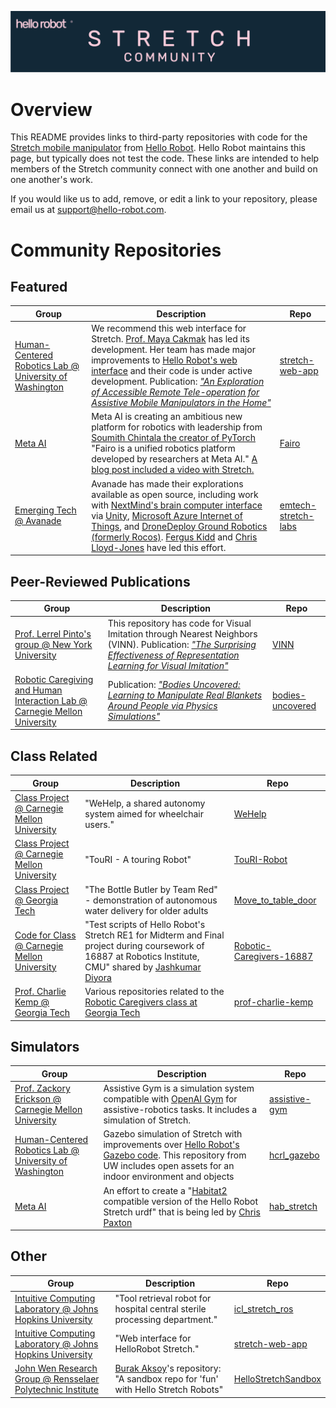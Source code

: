 ![](./images/banner.png)
# Overview

This README provides links to third-party repositories with code for the [Stretch mobile manipulator](https://hello-robot.com/product) from [Hello Robot](https://hello-robot.com). Hello Robot maintains this page, but typically does not test the code. These links are intended to help members of the Stretch community connect with one another and build on one another's work. 

If you would like us to add, remove, or edit a link to your repository, please email us at <support@hello-robot.com>.

# Community Repositories

## Featured
| Group                                                        | Description                                                  | Repo                                                         |
| ------------------------------------------------------------ | ------------------------------------------------------------ | ------------------------------------------------------------ |
| [Human-Centered Robotics Lab @ University of Washington](https://hcrlab.cs.washington.edu/) | We recommend this web interface for Stretch. [Prof. Maya Cakmak](https://homes.cs.washington.edu/~mcakmak/) has led its development. Her team has made major improvements to [Hello Robot's web interface](https://github.com/hello-robot/stretch_web_interface) and their code is under active development. Publication: [*"An Exploration of Accessible Remote Tele-operation for Assistive Mobile Manipulators in the Home"*](https://ieeexplore.ieee.org/abstract/document/9515511)| [stretch-web-app](https://github.com/intuitivecomputing/stretch-web-app) |
| [Meta AI](https://ai.facebook.com/) | Meta AI is creating an ambitious new platform for robotics with leadership from [Soumith Chintala the creator of PyTorch](https://www.linkedin.com/in/soumith) "Fairo is a unified robotics platform developed by researchers at Meta AI." [A blog post included a video with Stretch.](https://ai.facebook.com/blog/droidlet-a-one-stop-shop-for-modularly-building-intelligent-agents/) | [Fairo](https://github.com/facebookresearch/fairo) |
| [Emerging Tech @ Avanade](https://www.avanade.com/thinking/research-and-insights/trendlines/emerging-technologies) | Avanade has made their explorations available as open source, including work with [NextMind's brain computer interface](https://www.next-mind.com/technology/) via [Unity](https://unity.com/), [Microsoft Azure Internet of Things](https://azure.microsoft.com/en-us/solutions/iot/#overview), and [DroneDeploy Ground Robotics (formerly Rocos)](https://www.dronedeploy.com/product/ground-robotics/). [Fergus Kidd](https://uk.linkedin.com/in/fergus-kidd-1a222667) and [Chris Lloyd-Jones](https://uk.linkedin.com/in/chrislloydjones) have led this effort.| [emtech-stretch-labs](https://github.com/Avanade/emtech-stretch-labs)|

## Peer-Reviewed Publications
| Group                                                        | Description                                                  | Repo                                                         |
| ------------------------------------------------------------ | ------------------------------------------------------------ | ------------------------------------------------------------ |
| [Prof. Lerrel Pinto's group @ New York University](https://www.lerrelpinto.com/group/) | This repository has code for Visual Imitation through Nearest Neighbors (VINN). Publication: [*"The Surprising Effectiveness of Representation Learning for Visual Imitation"*](http://www.roboticsproceedings.org/rss18/p010.pdf) | [VINN](https://github.com/jyopari/VINN/tree/main) |
| [Robotic Caregiving and Human Interaction Lab @ Carnegie Mellon University](https://rchi-lab.github.io/) | Publication: [*"Bodies Uncovered: Learning to Manipulate Real Blankets Around People via Physics Simulations"*](https://ieeexplore.ieee.org/document/9681203) | [bodies-uncovered](https://github.com/RCHI-Lab/bodies-uncovered) |

## Class Related
| Group                                                        | Description                                                  | Repo                                                         |
| ------------------------------------------------------------ | ------------------------------------------------------------ | ------------------------------------------------------------ |
| [Class Project @ Carnegie Mellon University](https://zackory.com/rc2022/) | "WeHelp, a shared autonomy system aimed for wheelchair users." | [WeHelp](https://github.com/Walleclipse/WeHelp) |
| [Class Project @ Carnegie Mellon University](https://zackory.com/rc2022/) | "TouRI - A touring Robot" | [TouRI-Robot](https://github.com/TouRI-Robot) |
| [Class Project @ Georgia Tech](https://sites.gatech.edu/robotic-caregivers/) | "The Bottle Butler by Team Red" - demonstration of autonomous water delivery for older adults | [Move_to_table_door](https://github.com/naveenbiitk/Move_to_table_door) |
| [Code for Class @ Carnegie Mellon University](https://zackory.com/rc2022/) | "Test scripts of Hello Robot's Stretch RE1 for Midterm and Final project during coursework of 16887 at Robotics Institute, CMU" shared by [Jashkumar Diyora](https://www.linkedin.com/in/jashdiyora) | [Robotic-Caregivers-16887](https://github.com/Jash-Diyora/Robotic-Caregivers-16887) |
| [Prof. Charlie Kemp @ Georgia Tech](https://charliekemp.com/) | Various repositories related to the [Robotic Caregivers class at Georgia Tech](https://sites.gatech.edu/robotic-caregivers/) | [prof-charlie-kemp](https://github.com/prof-charlie-kemp) |





## Simulators
| Group                                                        | Description                                                  | Repo                                                         |
| ------------------------------------------------------------ | ------------------------------------------------------------ | ------------------------------------------------------------ |
| [Prof. Zackory Erickson @ Carnegie Mellon University](https://zackory.com/) | Assistive Gym is a simulation system compatible with [OpenAI Gym](https://github.com/openai/gym) for assistive-robotics tasks. It includes a simulation of Stretch. | [assistive-gym](https://github.com/Healthcare-Robotics/assistive-gym) |
| [Human-Centered Robotics Lab @ University of Washington](https://hcrlab.cs.washington.edu/) | Gazebo simulation of Stretch with improvements over [Hello Robot's Gazebo code](https://github.com/hello-robot/stretch_ros/tree/master/stretch_gazebo). This repository from UW includes open assets for an indoor environment and objects | [hcrl_gazebo](https://github.com/hcrlab/hcrl_gazebo) |
| [Meta AI](https://ai.facebook.com/) | An effort to create a "[Habitat2](https://research.facebook.com/publications/habitat-2-0-training-home-assistants-to-rearrange-their-habitat/) compatible version of the Hello Robot Stretch urdf" that is being led by [Chris Paxton](https://www.linkedin.com/in/chris-paxton-41aba958) | [hab_stretch](https://github.com/cpaxton/hab_stretch) |

## Other
| Group                                                        | Description                                                  | Repo                                                         |
| ------------------------------------------------------------ | ------------------------------------------------------------ | ------------------------------------------------------------ |
| [Intuitive Computing Laboratory @ Johns Hopkins University](http://intuitivecomputing.jhu.edu/) | "Tool retrieval robot for hospital central sterile processing department."| [icl_stretch_ros](https://github.com/intuitivecomputing/icl_stretch_ros) |
| [Intuitive Computing Laboratory @ Johns Hopkins University](http://intuitivecomputing.jhu.edu/) | "Web interface for HelloRobot Stretch." | [stretch-web-app](https://github.com/intuitivecomputing/stretch-web-app) |
| [John Wen Research Group @ Rensselaer Polytechnic Institute](https://www.john-wen.com/) | [Burak Aksoy](https://www.linkedin.com/in/burak-aksoy-9310b5a6)'s repository: "A sandbox repo for 'fun' with Hello Stretch Robots" | [HelloStretchSandbox](https://github.com/burakaksoy/HelloStretchSandbox) |





